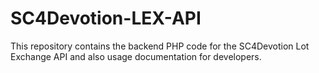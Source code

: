 SC4Devotion-LEX-API
===================

This repository contains the backend PHP code for the SC4Devotion Lot Exchange API and also usage documentation for developers.
